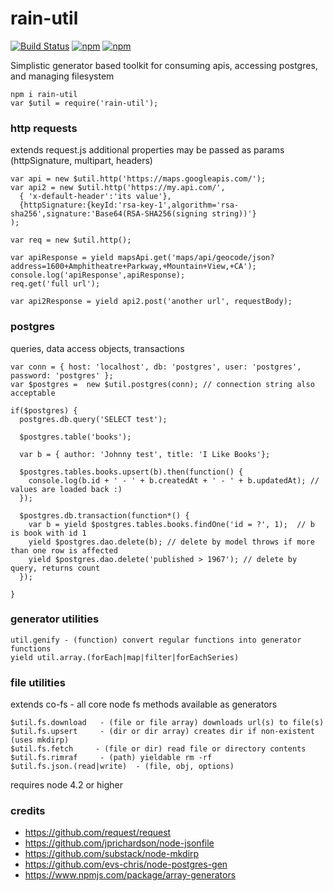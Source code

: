 # rain-util #

[![Build Status](https://travis-ci.org/maxmill/rain-util.svg?style=flat-square)](https://travis-ci.org/maxmill/rain-util)
[![npm](https://img.shields.io/npm/v/rain-util.svg?style=flat-square)]()
[![npm](https://img.shields.io/npm/dt/rain-util.svg)]()


Simplistic generator based toolkit for consuming apis, accessing postgres, and managing filesystem

```
npm i rain-util
var $util = require('rain-util');
```

### http requests ###
extends request.js additional properties may be passed as params  (httpSignature, multipart, headers)
```
var api = new $util.http('https://maps.googleapis.com/');
var api2 = new $util.http('https://my.api.com/',
  { 'x-default-header':'its value'},
  {httpSignature:{keyId:'rsa-key-1',algorithm='rsa-sha256',signature:'Base64(RSA-SHA256(signing string))'}
);

var req = new $util.http();

var apiResponse = yield mapsApi.get('maps/api/geocode/json?address=1600+Amphitheatre+Parkway,+Mountain+View,+CA');
console.log('apiResponse',apiResponse);
req.get('full url');

var api2Response = yield api2.post('another url', requestBody);
```

### postgres ###
queries, data access objects, transactions
```
var conn = { host: 'localhost', db: 'postgres', user: 'postgres', password: 'postgres' };
var $postgres =  new $util.postgres(conn); // connection string also acceptable

if($postgres) {
  postgres.db.query('SELECT test');

  $postgres.table('books');

  var b = { author: 'Johnny test', title: 'I Like Books'};

  $postgres.tables.books.upsert(b).then(function() {
    console.log(b.id + ' - ' + b.createdAt + ' - ' + b.updatedAt); // values are loaded back :)
  });

  $postgres.db.transaction(function*() {
    var b = yield $postgres.tables.books.findOne('id = ?', 1);  // b is book with id 1
    yield $postgres.dao.delete(b); // delete by model throws if more than one row is affected
    yield $postgres.dao.delete('published > 1967'); // delete by query, returns count
  });

}
```


### generator utilities ###
```
util.genify - (function) convert regular functions into generator functions
yield util.array.(forEach|map|filter|forEachSeries)
```

### file utilities ###
extends co-fs - all core node fs methods available as generators
```
$util.fs.download   - (file or file array) downloads url(s) to file(s)
$util.fs.upsert     - (dir or dir array) creates dir if non-existent (uses mkdirp)
$util.fs.fetch     - (file or dir) read file or directory contents
$util.fs.rimraf     - (path) yieldable rm -rf
$util.fs.json.(read|write)  - (file, obj, options)
```

requires node 4.2 or higher

### credits ###

- https://github.com/request/request
- https://github.com/jprichardson/node-jsonfile
- https://github.com/substack/node-mkdirp
- https://github.com/evs-chris/node-postgres-gen
- https://www.npmjs.com/package/array-generators
